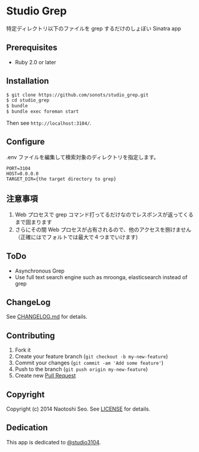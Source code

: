 # Studio Grep

特定ディレクトリ以下のファイルを grep するだけのしょぼい Sinatra app 

## Prerequisites

* Ruby 2.0 or later

## Installation

```bash
$ git clone https://github.com/sonots/studio_grep.git
$ cd studio_grep
$ bundle
$ bundle exec foreman start
```

Then see `http://localhost:3104/`. 

## Configure

.env ファイルを編集して検索対象のディレクトリを指定します。

```
PORT=3104
HOST=0.0.0.0
TARGET_DIR={the target directory to grep}
```

## 注意事項

1. Web プロセスで grep コマンド打ってるだけなのでレスポンスが返ってくるまで固まります
2. さらにその間 Web プロセスが占有されるので、他のアクセスを捌けません（正確にはでフォルトでは最大で４つまでいけます)

## ToDo

* Asynchronous Grep
* Use full text search engine such as mroonga, elasticsearch instead of grep

## ChangeLog

See [CHANGELOG.md](CHANGELOG.md) for details.

## Contributing

1. Fork it
2. Create your feature branch (`git checkout -b my-new-feature`)
3. Commit your changes (`git commit -am 'Add some feature'`)
4. Push to the branch (`git push origin my-new-feature`)
5. Create new [Pull Request](../../pull/new/master)

## Copyright

Copyright (c) 2014 Naotoshi Seo. See [LICENSE](LICENSE) for details.

## Dedication

This app is dedicated to [@studio3104](https://github.com/studio3104).
